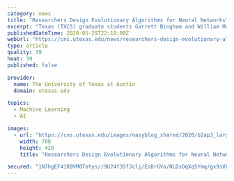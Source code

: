 ```yaml
---
category: news
title: "Researchers Design Evolutionary Algorithms for Neural Networks"
excerpt: "Texas (TXCS) graduate students Garrett Bingham and William Macke, under the advisement of TXCS professor Risto Miikkulainen, are contributing to the improvement of AI with their research. Their paper,"
publishedDateTime: 2020-05-29T22:18:00Z
webUrl: "https://cns.utexas.edu/news/researchers-design-evolutionary-algorithms-for-neural-networks"
type: article
quality: 39
heat: 39
published: false

provider:
  name: The University of Texas at Austin
  domain: utexas.edu

topics:
  - Machine Learning
  - AI

images:
  - url: "https://cns.utexas.edu/images/easyblog_shared/2020/b2ap3_large_activation_plots-thumb.png"
    width: 700
    height: 420
    title: "Researchers Design Evolutionary Algorithms for Neural Networks"

secured: "1N7hgEF4189VM0Totys//9U24f3SfJclj/EoDrGVn/NLDsDqXq5Ymq/gx9sVbjkEs6z9bYzsMa41JJIYmvgcJASUmOTeS852kirwYdGcf2xZ5DB35fysGcJFoYhTbiR48ICKp+8TV/Z1UjGwS5OzKWGxxH88eZ7xJUfyPakOxqvsuoyq3iuvtgSHEhpSib8ZsQ6lQwHxQRhdeLMeCNpbKufw8sq69te+ckenF+P5aIw0JwnFMUPw6fL/sSvChmN91xPX4+s5lZ4BCfN3UhdCQlVMPLmG1qW25bdjADJf19qoiEbUw/uLlZ/jw6KQFsKLn4AheKdnhkxoKfbXqhR+HKwZ7Yp0ALYkWXxhg6IFYfTnN1/3sQUneYQDd/ig8opNgP9meF1SU1PAPb+H0Yd87BemxLfohKTlO5CvIeb7C2vv7xySn3a70N/4egsDF27PoHnKpYj/oE/rMWAjCaY0j1gE+z/RrPRcYQLn5RCmHZQ=;CKWa1OJPWAWKKgb3tGAQXA=="
---
```


